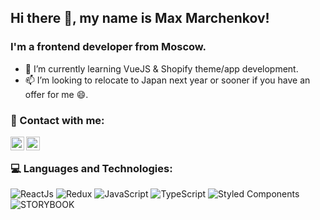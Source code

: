 ## Hi there 👋, my name is Max Marchenkov!

### I'm a frontend developer from Moscow.

- 🌱 I’m currently learning VueJS & Shopify theme/app development.
- 📫 I’m looking to relocate to Japan next year or sooner if you have an offer for me 😄.

### 📩 Contact with me:

[<img align="left" alt="m-marc | LinkedIn" width="22px" src="https://cdn.jsdelivr.net/npm/simple-icons@v3/icons/linkedin.svg" />][linkedin]
[<img align="left" alt="m-marc | LinkedIn" width="22px" src="https://cdn.jsdelivr.net/npm/simple-icons@4.18.0/icons/telegram.svg" />][telegram]

<br />

### 💻 Languages and Technologies:

![ReactJs](https://img.shields.io/badge/-React-090909?style=for-the-badge&logo=React)
![Redux](https://img.shields.io/badge/-Redux-090909?style=for-the-badge&logo=Redux)
![JavaScript](https://img.shields.io/badge/-JavaScript-090909?style=for-the-badge&logo=JavaScript)
![TypeScript](https://img.shields.io/badge/-TypeScript-090909?style=for-the-badge&logo=TypeScript)
![Styled Components](https://img.shields.io/badge/-Styled&#032;Components-090909?style=for-the-badge)
![STORYBOOK](https://img.shields.io/badge/-StoryBook-090909?style=for-the-badge)

[linkedin]: https://www.linkedin.com/in/mmarchenkov/
[upwork]: https://www.upwork.com/o/profiles/users/~01619d2f6f732abf42/
[website]: https://mmaxdev.com/
[telegram]: https://t.me/m_marc
